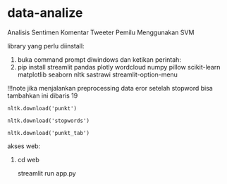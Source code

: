# data-analize
Analisis Sentimen Komentar Tweeter Pemilu  Menggunakan SVM

library yang perlu diinstall:
1. buka command prompt diwindows dan ketikan perintah:
2. pip install streamlit pandas plotly wordcloud numpy pillow scikit-learn matplotlib seaborn nltk sastrawi streamlit-option-menu

!!!note jika menjalankan preprocessing data eror setelah stopword bisa tambahkan ini dibaris 19

    nltk.download('punkt')  
    
    nltk.download('stopwords')
    
    nltk.download('punkt_tab')


akses web:
1. cd web

    streamlit run app.py

